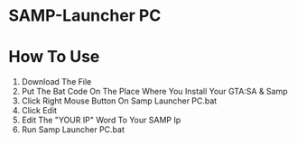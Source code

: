 # SAMP-Launcher PC
# How To Use
1. Download The File
2. Put The Bat Code On The Place Where You Install Your GTA:SA & Samp
3. Click Right Mouse Button On Samp Launcher PC.bat
4. Click Edit
5. Edit The "YOUR IP" Word To Your SAMP Ip
6. Run Samp Launcher PC.bat
